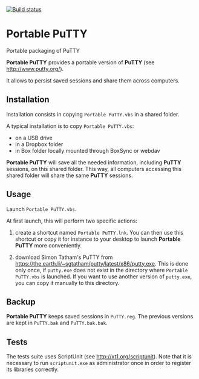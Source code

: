 [![Build status](https://ci.appveyor.com/api/projects/status/k04ikl250e64lwcq?svg=true)](https://ci.appveyor.com/project/bchabrier/portableputty)

# Portable PuTTY
Portable packaging of PuTTY

**Portable PuTTY** provides a portable version of **PuTTY** (see http://www.putty.org/).

It allows to persist saved sessions and share them across computers.

## Installation

Installation consists in copying `Portable PuTTY.vbs` in a shared folder.

A typical installation is to copy `Portable PuTTY.vbs`:

- on a USB drive
- in a Dropbox folder
- in Box folder locally mounted through BoxSync or webdav

**Portable PuTTY** will save all the needed information, including **PuTTY** sessions, on this shared folder. This way, all computers accessing this shared folder will share the same **PuTTY** sessions.

## Usage

Launch `Portable PuTTY.vbs`.

At first launch, this will perform two specific actions:

1. create a shortcut named `Portable PuTTY.lnk`. You can then use this shortcut or copy it for instance to your desktop to launch **Portable PuTTY** more conveniently.

2. download Simon Tatham's PuTTY from https://the.earth.li/~sgtatham/putty/latest/x86/putty.exe.
This is done only once, if `putty.exe` does not exist in the directory where `Portable PuTTY.vbs` is launched. If you want to use another version of `putty.exe`, you can copy it manually to this directory.

## Backup

**Portable PuTTY** keeps saved sessions in `PuTTY.reg`. The previous versions are kept in `PuTTY.bak` and `PuTTY.bak.bak`.

## Tests

The tests suite uses ScriptUnit (see http://xt1.org/scriptunit). Note that it is necessary to run `scriptunit.exe` as administrator once in order to register its libraries correctly.

